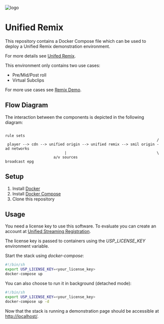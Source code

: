 ![logo](https://raw.githubusercontent.com/unifiedstreaming/origin/master/unifiedstreaming-logo-black.png)

# Unified Remix

This repository contains a Docker Compose file which can be used to deploy a
Unified Remix demonstration environment.

For more details see [Unifed Remix](http://www.unified-streaming.com/products/unified-remix).

This environment only contains two use cases:

* Pre/Mid/Post roll
* Virtual Subclips

For more use cases see [Remix Demo](http://demo.unified-streaming.com/remix.html).

## Flow Diagram

The interaction between the components is depicted in the following diagram:

```
                                                                       rule sets
                                                                     /
 player --> cdn --> unified origin --> unified remix --> smil origin - ad networks
                           |                                         \
                      a/v sources                                      broadcast epg
```


## Setup

1. Install [Docker](http://docker.io)
2. Install [Docker Compose](http://docs.docker.com/compose/install/)
3. Clone this repository

## Usage

You need a license key to use this software. To evaluate you can create an account at [Unified Streaming Registration](https://unified-streaming.com/licenses/access).

The license key is passed to containers using the *USP_LICENSE_KEY* environment variable.

Start the stack using *docker-compose*:

```bash
#!/bin/sh
export USP_LICENSE_KEY=<your_license_key>
docker-compose up
```

You can also choose to run it in background (detached mode):

```bash
#!/bin/sh
export USP_LICENSE_KEY=<your_license_key>
docker-compose up -d
```

Now that the stack is running a demonstration page should be accessible at [http://localhost/](http://localhost/).